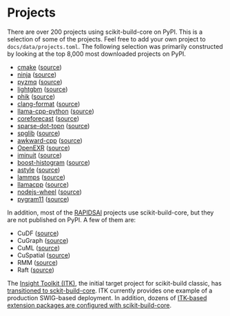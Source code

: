 # Projects

There are over 200 projects using scikit-build-core on PyPI. This is a selection
of some of the projects. Feel free to add your own project to
`docs/data/projects.toml`. The following selection was primarily constructed by
looking at the top 8,000 most downloaded projects on PyPI.

<!--[[[cog
import cog
import tomllib
from pathlib import Path

DIR = Path(cog.inFile).parent
PROJECTS = DIR / "data/projects.toml"

with PROJECTS.open("rb") as f:
    projects = tomllib.load(f)

for project in projects["project"]:
    pypi = project["pypi"]
    github = project["github"]
    path = project.get("path", "pyproject.toml")

    cog.outl(f"* [{pypi}](https://pypi.org/project/{pypi}) ([source](https://github.com/{github}/blob/HEAD/{path}))")
]]]-->

- [cmake](https://pypi.org/project/cmake)
  ([source](https://github.com/scikit-build/cmake-python-distributions/blob/HEAD/pyproject.toml))
- [ninja](https://pypi.org/project/ninja)
  ([source](https://github.com/scikit-build/ninja-python-distributions/blob/HEAD/pyproject.toml))
- [pyzmq](https://pypi.org/project/pyzmq)
  ([source](https://github.com/zeromq/pyzmq/blob/HEAD/pyproject.toml))
- [lightgbm](https://pypi.org/project/lightgbm)
  ([source](https://github.com/microsoft/LightGBM/blob/HEAD/python-package/pyproject.toml))
- [phik](https://pypi.org/project/phik)
  ([source](https://github.com/kaveio/phik/blob/HEAD/pyproject.toml))
- [clang-format](https://pypi.org/project/clang-format)
  ([source](https://github.com/ssciwr/clang-format-wheel/blob/HEAD/pyproject.toml))
- [llama-cpp-python](https://pypi.org/project/llama-cpp-python)
  ([source](https://github.com/abetlen/llama-cpp-python/blob/HEAD/pyproject.toml))
- [coreforecast](https://pypi.org/project/coreforecast)
  ([source](https://github.com/Nixtla/coreforecast/blob/HEAD/pyproject.toml))
- [sparse-dot-topn](https://pypi.org/project/sparse-dot-topn)
  ([source](https://github.com/ing-bank/sparse_dot_topn/blob/HEAD/pyproject.toml))
- [spglib](https://pypi.org/project/spglib)
  ([source](https://github.com/spglib/spglib/blob/HEAD/pyproject.toml))
- [awkward-cpp](https://pypi.org/project/awkward-cpp)
  ([source](https://github.com/scikit-hep/awkward/blob/HEAD/awkward-cpp/pyproject.toml))
- [OpenEXR](https://pypi.org/project/OpenEXR)
  ([source](https://github.com/AcademySoftwareFoundation/OpenEXR/blob/HEAD/pyproject.toml))
- [iminuit](https://pypi.org/project/iminuit)
  ([source](https://github.com/scikit-hep/iminuit/blob/HEAD/pyproject.toml))
- [boost-histogram](https://pypi.org/project/boost-histogram)
  ([source](https://github.com/scikit-hep/iminuit/blob/HEAD/pyproject.toml))
- [astyle](https://pypi.org/project/astyle)
  ([source](https://github.com/Freed-Wu/astyle-wheel/blob/HEAD/pyproject.toml))
- [lammps](https://pypi.org/project/lammps)
  ([source](https://github.com/njzjz/lammps-wheel/blob/HEAD/pyproject.toml))
- [llamacpp](https://pypi.org/project/llamacpp)
  ([source](https://github.com/thomasantony/llamacpp-python/blob/HEAD/pyproject.toml))
- [nodejs-wheel](https://pypi.org/project/nodejs-wheel)
  ([source](https://github.com/njzjz/nodejs-wheel/blob/HEAD/pyproject.toml))
- [pygram11](https://pypi.org/project/pygram11)
([source](https://github.com/douglasdavis/pygram11/blob/HEAD/pyproject.toml))
<!--[[[end]]] (checksum: 8067a47175c7598c556172d67c1d1adc) -->

In addition, most of the [RAPIDSAI](https://github.com/rapidsai) projects use
scikit-build-core, but they are not published on PyPI. A few of them are:

- CuDF
  ([source](https://github.com/rapidsai/cudf/blob/HEAD/python/cudf/pyproject.toml))
- CuGraph
  ([source](https://github.com/rapidsai/cugraph/blob/HEAD/python/cugraph/pyproject.toml))
- CuML
  ([source](https://github.com/rapidsai/cuml/blob/HEAD/python/cuml/pyproject.toml))
- CuSpatial
  ([source](https://github.com/rapidsai/cuspatial/blob/HEAD/python/cuspatial/pyproject.toml))
- RMM
  ([source](https://github.com/rapidsai/rmm/blob/HEAD/python/rmm/pyproject.toml))
- Raft
  ([source](https://github.com/rapidsai/raft/blob/HEAD/python/pylibraft/pyproject.toml))

The [Insight Toolkit (ITK)](https://docs.itk.org), the initial target project
for scikit-build classic, has
[transitioned to sckit-build-core](https://github.com/InsightSoftwareConsortium/ITKPythonPackage/blob/master/scripts/pyproject.toml.in).
ITK currently provides one example of a production SWIG-based deployment. In
addition, dozens of
[ITK-based extension packages are configured with scikit-build-core](https://github.com/topics/itk-module).
